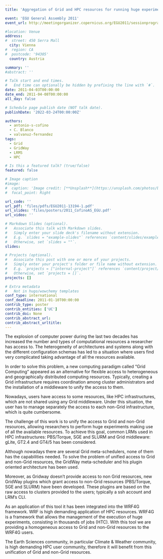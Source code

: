 ```yaml
---
title: 'Aggregation of Grid and HPC resources for running huge experiments in climate and weather prediction'

event: 'EGU General Assembly 2011'
event_url: http://meetingorganizer.copernicus.org/EGU2011/sessionprogramme

#location: Venue
address:
#  street: 450 Serra Mall
  city: Vienna
#  region: CA
#  postcode: '94305'
  country: Austria

summary: ''
#abstract: ''

# Talk start and end times.
#   End time can optionally be hidden by prefixing the line with `#`.
date: 2011-04-03T00:00:00
date_end: 2011-04-08T00:00:00
all_day: false

# Schedule page publish date (NOT talk date).
publishDate: '2022-03-24T00:00:00Z'

authors: 
  - antonio-s-cofino
  - C. Blanco
  - valvanuz-fernandez
tags: 
  - Grid
  - GridWay
  - LRMS
  - HPC

# Is this a featured talk? (true/false)
featured: false

# Image caption
#image:
#  caption: 'Image credit: [**Unsplash**](https://unsplash.com/photos/bzdhc5b3Bxs)'
#  focal_point: Right

url_code: ''
url_pdf: 'files/pdfs/EGU2011-13194-1.pdf'
url_slides: 'files/posters/2011_CofinoAS_EGU.pdf'
url_video: ''

# Markdown Slides (optional).
#   Associate this talk with Markdown slides.
#   Simply enter your slide deck's filename without extension.
#   E.g. `slides = "example-slides"` references `content/slides/example-slides.md`.
#   Otherwise, set `slides = ""`.
slides:

# Projects (optional).
#   Associate this post with one or more of your projects.
#   Simply enter your project's folder or file name without extension.
#   E.g. `projects = ["internal-project"]` references `content/project/deep-learning/index.md`.
#   Otherwise, set `projects = []`.
projects: []

# Extra metadata
#   Not in hugo/wowchemy templates
conf_type: international
conf_deadline: 2011-01-10T00:00:00
contrib_type: poster
contrib_entities: ['UC']
contrib_doi: None
contrib_abstract_url: 
contrib_abstract_urltitle: 
---
```


The explosion of computer power during the last two decades has increased the number and types of computational resources a researcher has access to. The heterogeneity of architectures and systems along with the different configuration schemas has led to a situation where users find very complicated taking advantage of all the resources available.

In order to solve this problem, a new computing paradigm called “Grid Computing” appeared as an alternative for flexible access to heterogeneous and geographically distributed computing resources. Typically, creating a Grid infrastructure requires coordination among cluster administrators and the installation of a middleware to unify the access to them. 

Nowadays, users have access to some resources, like HPC infrastructures, which are not shared using any Grid middleware. Under this situation, the user has to manage separately the access to each non-Grid infrastructure, which is quite cumbersome.

The challenge of this work is to unify the access to Grid and non-Grid resources, allowing researchers to perform huge experiments making use of all the available resources. To achieve this goal, common LRMs used in HPC infrastructures: PBS/Torque, SGE and SLURM and Grid middleware: gLite, GT2.4 and GT4/5 has been considered.

Although nowadays there are several Grid meta-schedulers, none of them has the capabilities needed. To solve the problem of unified access to Grid and non-Grid resources, the GridWay meta-scheduler and his plugin oriented architecture has been used.

Moreover, as Gridway doesn’t provide access to non Grid resources, new GridWay plugins which grant access to non-Grid resources (PBS/Torque, SGE and SLURM) have been developed. These plugins are based on the raw access to clusters provided to the users; typically a ssh account and LRM’s CLI.

As an application of this tool it has been integrated into the WRF4G framework. WRF is high demanding application of HPC resources. WRF4G is a framework that allows the management of the execution of huge experiments, consisting in thousands of jobs (HTC). With this tool we are providing a homogeneous access to Grid and non-Grid resources to the WRF4G users. 

The Earth Sciences community, in particular Climate & Weather community, is high demanding HPC user community, therefore it will benefit from this unification of Grid and non-Grid resources.

